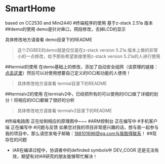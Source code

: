 # SmartHome
based on CC2530 and Mini2440
#终端程序的使用
基于z-stack 2.51a 版本
##demo的使用
demo是针对串口，网段修改，去掉LCD的显示

具体修改地方请查看 demo目录下的README
>这个ZIGBEE的demo就是仅仅是在z-stack version 5.21a 版本上做的非常小的一点修改，给予那些希望直接使用z-stack version 5.21a的人进行使用

##termial的使用
在demo基础上的修改，添加了自动安全组网（该原理的链接：[点击这里](http://www.cnblogs.com/samuelwnb/p/4250859.html)）然后可以对使用想要自己定义的IO口和功能的人使用！
>具体修改地方请查看 termial目录下的README

##termialv2的使用
在termialv2中，已经把所有的可以使用的IO口做了详细的划分！将相应的IO口都做了很好的分析
>具体修改地方请查看 termialv2目录下的README

#终端电路图
正在绘制相应的原理图中~~~
#ARM控制台
正在编写中
#手机客户端
正在编写中
#问题与反馈
如果您对我的项目非常感兴趣的话，想与我一起参与我的项目中，那么请您发电子邮箱：188101696@qq.com与我取得联系！
##现存在的问题
* IAR在编译过程中，协调者中的definded symbols中 DEV_COOR 还是无法有效，期望有对IAR研究的朋友能够帮忙解决！